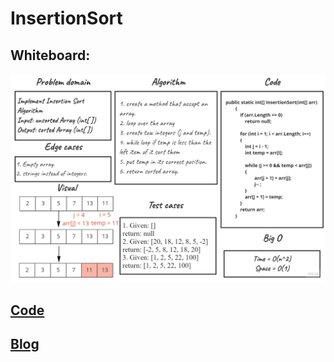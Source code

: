 # InsertionSort

## Whiteboard:
![](./Assets/InsertionSort.jpg)

## [Code](https://github.com/ammarAltarawneh/InsertionSort/blob/master/InsertionSort/SortingAlgorithms.cs)

## [Blog](https://github.com/ammarAltarawneh/InsertionSort/blob/master/Blog.md)
